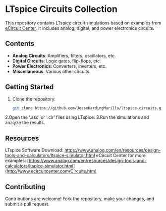 # LTspice Circuits Collection

This repository contains LTspice circuit simulations based on examples from [eCircuit Center](http://www.ecircuitcenter.com/Circuits.htm). It includes analog, digital, and power electronics circuits.

## Contents

- **Analog Circuits**: Amplifiers, filters, oscillators, etc.
- **Digital Circuits**: Logic gates, flip-flops, etc.
- **Power Electronics**: Converters, inverters, etc.
- **Miscellaneous**: Various other circuits.

## Getting Started

1. Clone the repository:
   ```bash
   git clone https://github.com/JesseHardingMurillo/ltspice-circuits.git
2.Open the '.asc' or '.cir' files using LTspice.
3.Run the simulations and analyze the results.

## Resources
LTspice Software Download: https://www.analog.com/en/resources/design-tools-and-calculators/ltspice-simulator.html
eCircuit Center for more examples: [https://www.analog.com/en/resources/design-tools-and-calculators/ltspice-simulator.html](http://www.ecircuitcenter.com/Circuits.htm)

## Contributing
Contributions are welcome! Fork the repository, make your changes, and submit a pull request.

